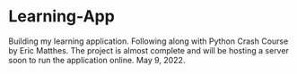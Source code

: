 # Learning-App
Building my learning application. Following along with Python Crash Course by Eric Matthes. The project is almost complete and will be hosting a server soon to run 
the application online. May 9, 2022.
